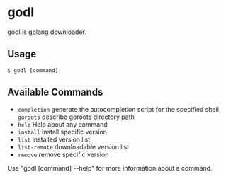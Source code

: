 # godl

godl is golang downloader.


## Usage

```
$ godl [command]
```

## Available Commands

- `completion` generate the autocompletion script for the specified shell
  `goroots` describe goroots directory path
- `help` Help about any command
- `install` install specific version
- `list` installed version list
- `list-remote` downloadable version list
- `remove` remove specific version

Use "godl [command] --help" for more information about a command.
